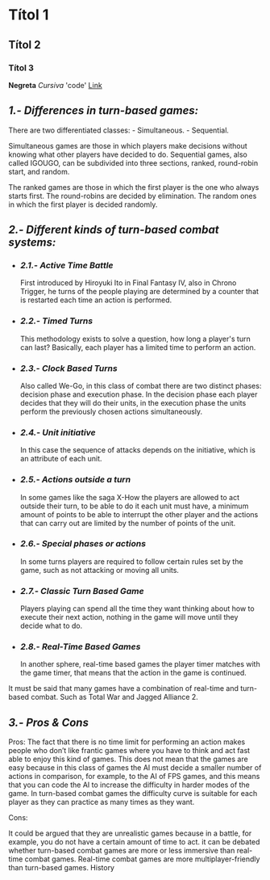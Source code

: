 # Títol 1
## Títol 2
### Títol 3
**Negreta** _Cursiva_ 'code'
[Link](https://google.com)

## _1.- Differences in turn-based games:_
  There are two differentiated classes:
     - Simultaneous.
     - Sequential.

  Simultaneous games are those in which players make decisions without knowing what other players have decided to do.
  Sequential games, also called IGOUGO, can be subdivided into three sections, ranked, round-robin start, and random.

  The ranked games are those in which the first player is the one who always starts first.
  The round-robins are decided by elimination.
  The random ones in which the first player is decided randomly.

## _2.- Different kinds of turn-based combat systems:_

 -  ### _2.1.- Active Time Battle_
      First introduced by Hiroyuki Ito in Final Fantasy IV, also in Chrono Trigger, he turns of the people playing are determined by
      a counter that is restarted each time an action is performed.

-  ### _2.2.- Timed Turns_
      This methodology exists to solve a question, how long a player's turn can last? Basically, each player has a limited time to perform
      an action.

 - ### _2.3.- Clock Based Turns_
      Also called We-Go, in this class of combat there are two distinct phases: decision phase and execution phase. In the decision phase each
      player decides that they will do their units, in the execution phase the units perform the previously chosen actions simultaneously.

 - ### _2.4.- Unit initiative_
      In this case the sequence of attacks depends on the initiative, which is an attribute of each unit.

 - ### _2.5.- Actions outside a turn_
      In some games like the saga X-How the players are allowed to act outside their turn, to be able to do it each unit must have, a minimum
      amount of points to be able to interrupt the other player and the actions that can carry out are limited by the number of points of the
      unit.

 - ### _2.6.- Special phases or actions_
      In some turns players are required to follow certain rules set by the game, such as not attacking or moving all units.

 - ### _2.7.- Classic Turn Based Game_
      Players playing can spend all the time they want thinking about how to execute their next action, nothing in the game will move until
      they decide what to do.

 - ### _2.8.- Real-Time Based Games_
      In another sphere, real-time based games the player timer matches with the game timer, that means that the action in the game is
      continued.

  It must be said that many games have a combination of real-time and turn-based combat. Such as Total War and Jagged Alliance 2.

## _3.- Pros & Cons_

Pros:
The fact that there is no time limit for performing an action makes people who don’t like frantic games where you have to think and act fast able to enjoy this kind of games.
This does not mean that the games are easy because in this class of games the AI must decide a smaller number of actions in comparison, for example, to the AI of FPS games, and this means that you can code the AI to increase the difficulty in harder modes of the game.
In turn-based combat games the difficulty curve is suitable for each player as they can practice as many times as they want.

Cons:

It could be argued that they are unrealistic games because in a battle, for example, you do not have a certain amount of time to act.
it can be debated whether turn-based combat games are more or less immersive than real-time combat games.
Real-time combat games are more multiplayer-friendly than turn-based games.
History
